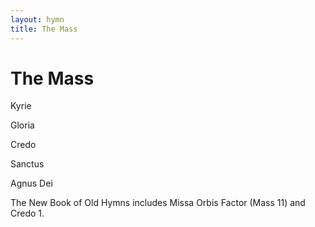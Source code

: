 ```yaml
---
layout: hymn
title: The Mass
---
```


# The Mass

Kyrie

Gloria

Credo

Sanctus

Agnus Dei

The New Book of Old Hymns includes Missa Orbis Factor (Mass 11) and Credo 1.



